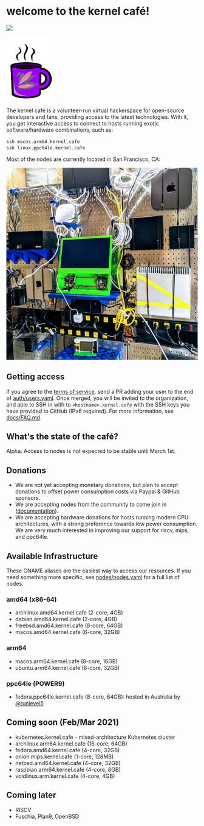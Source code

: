# welcome to the kernel café!

<a href="https://discord.gg/s8nwgXQaKP"><img src="https://img.shields.io/discord/806023590348062750"></a>

<img src="docs/logo.png" width="128">

The kernel café is a volunteer-run virtual hackerspace for open-source developers and fans, providing access to the latest technologies. With it, you get interactive access to connect to hosts running exotic software/hardware combinations, such as:

```
ssh macos.arm64.kernel.cafe
ssh linux.ppc64le.kernel.cafe
```

Most of the nodes are currently located in San Francisco, CA:

<img src="docs/photo.jpg">

## Getting access

If you agree to the [terms of service](TERMS_OF_SERVICE.md), send a PR adding your user to the end of [auth/users.yaml](auth/users.yaml). Once merged, you will be  invited to the organization, and able to SSH in with to `<hostname>.kernel.cafe` with the SSH keys you have provided to GitHub (IPv6 required). For more information, see [docs/FAQ.md](docs/FAQ.md).

## What's the state of the café?

Alpha. Access to nodes is not expected to be stable until March 1st.

## Donations

* We are not yet accepting monetary donations, but plan to accept donations to offset power consumption costs via Paypal & GitHub sponsors.
* We are accepting nodes from the community to come join in ([documentation](https://github.com/KernelCafe/automation/)). 
* We are accepting hardware donations for hosts running modern CPU architectures, with a strong preference towards low power consumption. We are very much interested in improving our support for riscv, mips, and ppc64le.

## Available Infrastructure

These CNAME aliases are the easiest way to access our resources. If you need something more specific, see [nodes/nodes.yaml](nodes/nodes.yaml) for a full list of nodes.

### amd64 (x86-64)

* archlinux.amd64.kernel.cafe (2-core, 4GB)
* debian.amd64.kernel.cafe (2-core, 4GB)
* freebsd.amd64.kernel.cafe (8-core, 64GB)
* macos.amd64.kernel.cafe (6-core, 32GB)

### arm64 

* macos.arm64.kernel.cafe (8-core, 16GB)
* ubuntu.arm64.kernel.cafe (8-core, 32GB)

### ppc64le (POWER9)

* fedora.ppc64le.kernel.cafe (8-core, 64GB): hosted in Australia by <a href="https://github.com/runlevel5">@runlevel5</a>

## Coming soon (Feb/Mar 2021)

* kubernetes.kernel.cafe - mixed-architecture Kubernetes cluster
* archlinux.arm64.kernel.cafe (16-core, 64GB)
* fedora.amd64.kernel.cafe (4-core, 32GB)
* onion.mips.kernel.cafe (1-core, 128MB)
* netbsd.amd64.kernel.cafe (4-core, 32GB)
* raspbian.arm64.kernel.cafe (4-core, 8GB)
* voidlinux.arm.kernel.cafe (4-core, 4GB)

## Coming later

* RISCV
* Fuschia, Plan9, OpenBSD
